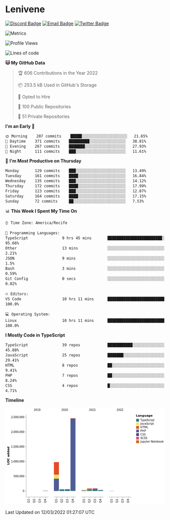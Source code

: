 # Lenivene

[![Discord Badge](https://img.shields.io/badge/-Lenivene%230715-black?style=flat-square&logo=Discord&logoColor=white)](http://discord.com/)
[![Email Badge](https://img.shields.io/badge/-lenivene@msn.com-black?style=flat-square&logo=Gmail&logoColor=white&link=mailto:lenivene@msn.com)](mailto:lenivene@msn.com)
[![Twitter Badge](https://img.shields.io/badge/-@enevinel-black?style=flat-square&logo=twitter&logoColor=white&link=https://twitter.com/enevinel)](https://twitter.com/enevinel)

<!-- https://github-readme-stats.vercel.app/api?username=lenivene&show_icons=true -->

<img src="https://metrics.lecoq.io/lenivene?template=classic&config.timezone=America%2FRecife" alt="Metrics" />

<!--START_SECTION:waka-->
![Profile Views](http://img.shields.io/badge/Profile%20Views-2-blue)

![Lines of code](https://img.shields.io/badge/From%20Hello%20World%20I%27ve%20Written-4%20Million%20lines%20of%20code-blue)

**🐱 My GitHub Data** 

> 🏆 606 Contributions in the Year 2022
 > 
> 📦 253.5 kB Used in GitHub's Storage 
 > 
> 💼 Opted to Hire
 > 
> 📜 100 Public Repositories 
 > 
> 🔑 51 Private Repositories  
 > 
**I'm an Early 🐤** 

```text
🌞 Morning    207 commits    █████░░░░░░░░░░░░░░░░░░░░   21.65% 
🌆 Daytime    371 commits    █████████░░░░░░░░░░░░░░░░   38.81% 
🌃 Evening    267 commits    ███████░░░░░░░░░░░░░░░░░░   27.93% 
🌙 Night      111 commits    ███░░░░░░░░░░░░░░░░░░░░░░   11.61%

```
📅 **I'm Most Productive on Thursday** 

```text
Monday       129 commits    ███░░░░░░░░░░░░░░░░░░░░░░   13.49% 
Tuesday      161 commits    ████░░░░░░░░░░░░░░░░░░░░░   16.84% 
Wednesday    135 commits    ███░░░░░░░░░░░░░░░░░░░░░░   14.12% 
Thursday     172 commits    ████░░░░░░░░░░░░░░░░░░░░░   17.99% 
Friday       123 commits    ███░░░░░░░░░░░░░░░░░░░░░░   12.87% 
Saturday     164 commits    ████░░░░░░░░░░░░░░░░░░░░░   17.15% 
Sunday       72 commits     ██░░░░░░░░░░░░░░░░░░░░░░░   7.53%

```


📊 **This Week I Spent My Time On** 

```text
⌚︎ Time Zone: America/Recife

💬 Programming Languages: 
TypeScript               9 hrs 45 mins       ████████████████████████░   95.66% 
Other                    13 mins             ░░░░░░░░░░░░░░░░░░░░░░░░░   2.21% 
JSON                     9 mins              ░░░░░░░░░░░░░░░░░░░░░░░░░   1.5% 
Bash                     3 mins              ░░░░░░░░░░░░░░░░░░░░░░░░░   0.59% 
Git Config               0 secs              ░░░░░░░░░░░░░░░░░░░░░░░░░   0.02%

🔥 Editors: 
VS Code                  10 hrs 11 mins      █████████████████████████   100.0%

💻 Operating System: 
Linux                    10 hrs 11 mins      █████████████████████████   100.0%

```

**I Mostly Code in TypeScript** 

```text
TypeScript               39 repos            ███████████░░░░░░░░░░░░░░   45.88% 
JavaScript               25 repos            ███████░░░░░░░░░░░░░░░░░░   29.41% 
HTML                     8 repos             ██░░░░░░░░░░░░░░░░░░░░░░░   9.41% 
PHP                      7 repos             ██░░░░░░░░░░░░░░░░░░░░░░░   8.24% 
CSS                      4 repos             █░░░░░░░░░░░░░░░░░░░░░░░░   4.71%

```


**Timeline**

![Chart not found](https://raw.githubusercontent.com/lenivene/lenivene/master/charts/bar_graph.png) 


 Last Updated on 12/03/2022 01:27:07 UTC
<!--END_SECTION:waka-->